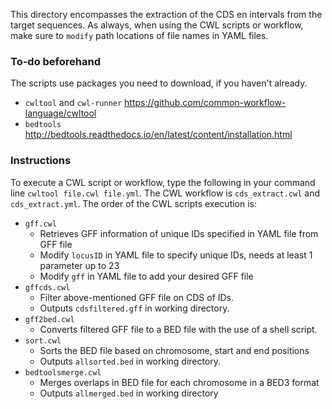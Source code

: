 
This directory encompasses the extraction of the CDS en intervals from the target sequences.
As always, when using the CWL scripts or workflow, make sure to `modify` path locations of file names in YAML files.

### To-do beforehand ###

The scripts use packages you need to download, if you haven't already.
- `cwltool` and `cwl-runner` https://github.com/common-workflow-language/cwltool
- `bedtools` http://bedtools.readthedocs.io/en/latest/content/installation.html

### Instructions ###
To execute a CWL script or workflow, type the following in your command line `cwltool file.cwl file.yml`. 
The CWL workflow is `cds_extract.cwl` and `cds_extract.yml`. 
The order of the CWL scripts execution is:
 - `gff.cwl`
   - Retrieves GFF information of unique IDs specified in YAML file from GFF file
   - Modify `locusID` in YAML file to specify unique IDs, needs at least 1 parameter up to 23 
   - Modify `gff` in YAML file to add your desired GFF file
 - `gffcds.cwl`
   - Filter above-mentioned GFF file on CDS of IDs.
   - Outputs `cdsfiltered.gff` in working directory.
 - `gff2bed.cwl`
   - Converts filtered GFF file to a BED file with the use of a shell script.
 - `sort.cwl`
   - Sorts the BED file based on chromosome, start and end positions
   - Outputs `allsorted.bed` in working directory.
 - `bedtoolsmerge.cwl`
   - Merges overlaps in BED file for each chromosome in a BED3 format
   - Outputs `allmerged.bed` in working directory
